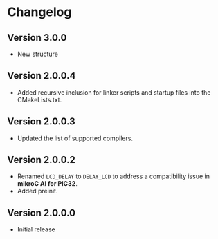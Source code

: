 # Changelog

## Version 3.0.0

- New structure

## Version 2.0.0.4

- Added recursive inclusion for linker scripts and startup files into the CMakeLists.txt.

## Version 2.0.0.3

- Updated the list of supported compilers.

## Version 2.0.0.2

- Renamed `LCD_DELAY` to `DELAY_LCD` to address a compatibility issue in **mikroC AI for PIC32**.
- Added preinit.

## Version 2.0.0.0

- Initial release
